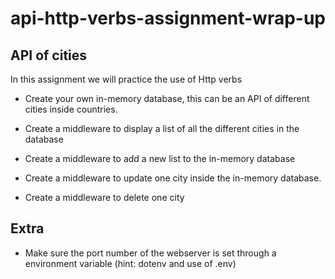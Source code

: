 # api-http-verbs-assignment-wrap-up


## API of cities
In this assignment we will practice the use of Http verbs

+ Create your own in-memory database, this can be an API of different cities inside countries. 

+ Create a middleware to display a list of all the different cities in the database 
+ Create a middleware to add a new list to the in-memory database
+ Create a middleware to update one city inside the in-memory database. 
+ Create a middleware to delete one city 


## Extra 

+ Make sure the port number of the webserver is set through a environment variable (hint: dotenv and use of .env)
